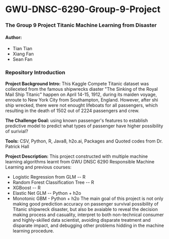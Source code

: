 # GWU-DNSC-6290-Group-9-Project
### The Group 9 Project Titanic Machine Learning from Disaster
#### Author: 
 - Tian Tian
 - Xiang Fan
 - Sean Fan

### Repository Introduction

**Project Background Intro:** This Kaggle Compete Titanic dataset was colleceted from the famous shipwrecks diaster "The Sinking of the Royal Mail Ship Titanic" happen on April 14-15, 1912, during its maiden voyage, enroute to New York City from Southampton, England. However, after shi ship wrecked, there were not enought lifeboats for all passengers, which resulting in the death of 1502 out of 2224 passengers and crew.

**The Challenge Goal:** using known passenger's features to establish predictive model to predict what types of passenger have higher possibility of surivial?

**Tools:** CSV, Python, R, Java8, h2o.ai, Packages and Quoted codes from Dr. Patrick Hall

**Project Description:** 
This project constructed with multiple machine learning algorithms learnt from GWU DNSC 6290 Responsible Machine Learning and previous courses:
 - Logistic Regression from GLM -- R
 - Random Forest Classification Tree -- R
 - XGBoost -- R
 - Elastic Net GLM -- Python + h2o
 - Monotonic GBM - Python + h2o
The main goal of this project is not only making good prediction accuracy on passenger survival possibility of Titanic shipwreck disaster, but also be avaiable to reveal the decision making process and casuality, interpret to both non-technical consumer and highly-skilled data scientist, avoiding disparate treatment and disparate impact, and debugging other problems hidding in the machine learning procedure. 

